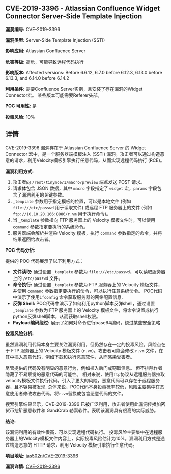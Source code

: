 ## CVE-2019-3396 - Atlassian Confluence Widget Connector Server-Side Template Injection

**漏洞编号:** CVE-2019-3396

**漏洞类型:** Server-Side Template Injection (SSTI)

**影响应用:** Atlassian Confluence Server

**危害等级:** 高危，可能导致远程代码执行

**影响版本:** Affected versions: Before 6.6.12, 6.7.0 before 6.12.3, 6.13.0 before 6.13.3, and 6.14.0 before 6.14.2

**利用条件:** 需要Confluence Server实例，且安装了存在漏洞的Widget Connector宏。 某些版本可能需要Referer头部。

**POC 可用性:** 是

**投毒风险:** 10%

## 详情

CVE-2019-3396 漏洞存在于 Atlassian Confluence Server 的 Widget Connector 宏中，是一个服务器端模板注入 (SSTI) 漏洞。攻击者可以通过构造恶意的请求，利用Velocity模板引擎执行任意代码，从而实现远程代码执行 (RCE)。

**漏洞利用方式:**

1.  攻击者向 `/rest/tinymce/1/macro/preview` 端点发送 POST 请求。
2.  请求体包含 JSON 数据，其中 `macro` 字段指定了 `widget` 宏，`params` 字段包含了漏洞利用的关键参数。
3.  `_template` 参数用于指定模板的位置，可以是本地文件 (例如 `file:///etc/passwd` 用于读取文件) 或远程 FTP 服务器上的文件 (例如 `ftp://10.10.20.166:8886/r.vm` 用于执行命令)。
4.  当 `_template` 参数指向 FTP 服务器上的 Velocity 模板文件时，可以使用 `command` 参数指定要执行的系统命令。
5.  服务器端会解析并渲染 Velocity 模板，执行 `command` 参数指定的命令，并将结果返回给攻击者。

**POC 代码分析:**

提供的 POC 代码展示了以下利用方式：

*   **文件读取:** 通过设置 `_template` 参数为 `file:///etc/passwd`，可以读取服务器上的 `/etc/passwd` 文件。
*   **命令执行:** 通过设置 `_template` 参数为 FTP 服务器上的 Velocity 模板文件，并使用 `command` 参数指定要执行的命令，可以执行任意系统命令。 POC代码中演示了使用`ifconfig` 命令获取服务器的网络配置信息.
*   **反弹 Shell:** POC代码中演示了如何利用python脚本反弹shell，通过设置 `_template` 参数为 FTP 服务器上的 Velocity 模板文件，将命令设置成执行python反弹shell脚本，从而获取shell权限。
*   **Payload编码绕过:**  展示了如何对命令进行base64编码，绕过某些安全策略

**投毒风险分析:**

虽然漏洞利用代码本身主要关注漏洞利用，但仍然存在一定的投毒风险。风险点在于 FTP 服务器上的 Velocity 模板文件 (`r.vm`)。攻击者可能会修改 `r.vm` 文件，在其中插入恶意代码，例如下载和执行恶意软件，从而感染受害者。

尽管提供的代码没有明显的恶意行为，例如植入后门或窃取信息。 但不排除作者隐藏了不易察觉的恶意代码的可能性。 相对来说，使用`ftp`协议从远程服务器拉取velocity模板文件执行代码，引入了更大的风险，恶意代码可以存在于远程服务器，且不容易被发现. 总体来说，POC代码本身投毒概率较低，风险主要集中在恶意使用者修改攻击代码，将`r.vm`替换成包含恶意代码的文件。

搜索引擎结果显示，CVE-2019-3396 已被广泛利用，攻击者使用此漏洞传播加密货币挖矿恶意软件和 GandCrab 勒索软件。表明该漏洞具有很高的实际威胁。

**结论:**

该漏洞利用的有效性很高，可以实现远程代码执行。 投毒风险主要集中在远程服务器上的Velocity模板文件内容上，实际投毒风险估计为10%。漏洞利用方式是通过构造恶意的 HTTP 请求，利用 Velocity 模板引擎执行任意代码。

**项目地址:** [jas502n/CVE-2019-3396](https://github.com/jas502n/CVE-2019-3396)

**漏洞详情:** [CVE-2019-3396](https://nvd.nist.gov/vuln/detail/CVE-2019-3396)
